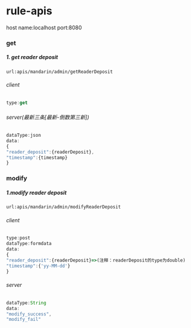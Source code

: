 # rule-apis
host name:localhost
port:8080

### get
##### 1. get reader deposit
```
url:apis/mandarin/admin/getReaderDeposit
```
###### client

```js
type:get
```
###### server(最新三条[最新-倒数第三新])
```js
dataType:json
data:
{
"reader_deposit":{readerDeposit},
"timestamp":{timestamp}
}

```

### modify

##### 1.modify reader deposit
```
url:apis/mandarin/admin/modifyReaderDeposit
```
###### client

```js
type:post
dataType:formdata
data:
{
"reader_deposit":{readerDeposit}=>(注释：readerDeposit的type为double)
"timestamp":{'yy-MM-dd'}
}
```
###### server
```js
dataType:String
data:
"modify_success",
"modify_fail"
```